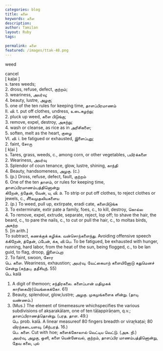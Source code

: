 ```yaml
---
categories: blog
title: களை
keywords: களை
description: 
author: Tamilan
layout: Ruby
tags: 
 
permalink: களை
featured: /images/ttak-48.png
---
```

  
weed  
  
cancel  
[ kaḷai ]  
s. tares weeds;  
2. dross, refuse, defect, குற்றம்;  
3. weariness, அயர்வு;  
4. beauty, lustre, அழகு;  
5. one of the ten rules for keeping time, தாளப்பிரமாணம்  
II. வி. t. put off clothes, undress, உடைகழற்று;  
2. pluck up weed, களை பிடுங்கு;  
3. remove, expel, destroy, அகற்று;  
4. wash or cleanse, as rice as in அரிசிகளை;  
5. soften, melt as the heart, குழை  
VI. வி. i. be fatigued or exhausted, இளைப்புறு;  
2. faint, சோரு  
[ kḷai ]  
s. Tares, grass, weeds, c., among corn, or other vegetables, பயிர்க்களை  
2. Weariness, அயர்வு  
3. Splendor of coun tenance, glow, lustre, shining, காந்தி  
4. Beauty, handsomeness, அழகு. (c.)  
5. (p.) Dross, refuse, defect, fault, குற்றம்  
6. One of the ten தாளம், or rules for keeping time, தாளப்பிரமாணம்பத்தினொன்று  
கிறேன், ந்தேன், வேன், ய, வி. a. To strip or put off clothes, to reject clothes or jewels, c., சீலைமுதலியகளைய  
2. (p.) To weed, pull up, extirpate, eradi cate, களைபிடுங்க  
3. To exterminate, extir pate a family, foes, c., to kill, destroy, கொல்ல  
4. To remove, expel, extrude, separate, reject, lop off; to shave the hair, the beard, c., to pare the nails, c., to cut or pull the hair, c., to moltas birds, அகற்ற  
5. [in arith.]  
To subtract, கணக்குக் கழிக்க. வன்சொற்களைந்து. Avoiding offensive speech  
க்கிறேன், த்தேன், ப்பேன், க்க, வி.பெ. To be fatigued, be exhausted with hunger, running, hard labor, from the heat of the sun, being flogged, c., to be lan guid, to flag, droop, இளைப்புற  
2. To faint, swoon, சோர  
பெ. களை. Weariness, exhaustion; அயர்வு. வேட்கையாற் களையினோடு கதுமெனச் சென்று (கந்தபு. ததீசியுந். 55)  
பெ. kalā  
1. A digit of themoon; சந்திரகலை. களைப்பான் மதிமுகக் காரிகையீர்(வெங்கைக்கோ. 61)  
2. Beauty, splendour, glow,lustre; அழகு. முகமுங்களைக ளின்று. (தாயு. வண்ணம்.)  
3. (Mus.) The element of timemeasure whichspecifies the various subdivisions of akṣarakālam, one of ten tāḷappirāṇam, q.v.; தாளப்பிராணத்தொன்று. (பரத. தாள. 49.)  
பெ. prob. kalā. A linear measureof 80 fingers breadth or viraṟkaṭai; 80 விரற்கடையளவு. (சிற்பரத். 16.)  
பெ. களை. Cut with hoe; களைக்கோலால் வெட்டிய வெட்டு. (அக. நி.)  
அயர்வு, அழகு, ஒளி, களை யென்னேவல், குற்றம், தாளப்பிர மாணம்பத்தினொன்று, தேவ கலை, புல்